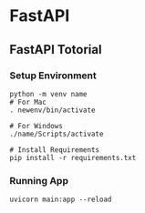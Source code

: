 # FastAPI 

## FastAPI Totorial 
### Setup Environment 
```shell
python -m venv name
# For Mac
. newenv/bin/activate

# For Windows
./name/Scripts/activate

# Install Requirements
pip install -r requirements.txt
```
### Running App
```shell
uvicorn main:app --reload
```
